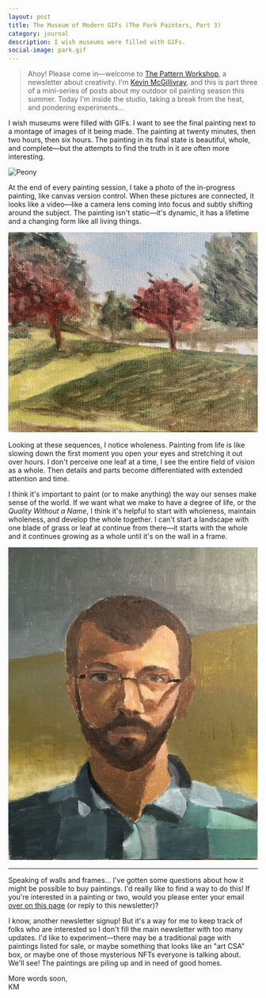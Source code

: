 ```yaml
---
layout: post
title: The Museum of Modern GIFs (The Park Painters, Part 3)
category: journal
description: I wish museums were filled with GIFs.
social-image: park.gif
---
```


> Ahoy! Please come in—welcome to [The Pattern Workshop](https://patternworkshop.substack.com/), a newsletter about creativity. I'm [Kevin McGillivray](https://twitter.com/kev_mcg), and this is part three of a mini-series of posts about my outdoor oil painting season this summer. Today I'm inside the studio, taking a break from the heat, and pondering experiments...

I wish museums were filled with GIFs. I want to see the final painting next to a montage of images of it being made. The painting at twenty minutes, then two hours, then six hours. The painting in its final state is beautiful, whole, and complete—but the attempts to find the truth in it are often more interesting.

![Peony](/img/peony.gif)

At the end of every painting session, I take a photo of the in-progress painting, like canvas version control. When these pictures are connected, it looks like a video—like a camera lens coming into focus and subtly shifting around the subject. The painting isn't static—it's dynamic, it has a lifetime and a changing form like all living things.

![Park](/img/park.gif)

Looking at these sequences, I notice wholeness. Painting from life is like slowing down the first moment you open your eyes and stretching it out over hours. I don't perceive one leaf at a time, I see the entire field of vision as a whole. Then details and parts become differentiated with extended attention and time.

I think it's important to paint (or to make anything) the way our senses make sense of the world. If we want what we make to have a degree of life, or the _Quality Without a Name_, I think it's helpful to start with wholeness, maintain wholeness, and develop the whole together. I can't start a landscape with one blade of grass or leaf at continue from there—it starts with the whole and it continues growing as a whole until it's on the wall in a frame.

![Self portrait](/img/portrait.gif)

---

Speaking of walls and frames... I've gotten some questions about how it might be possible to buy paintings. I'd really like to find a way to do this! If you're interested in a painting or two, would you please enter your email [over on this page](/sketchbook) (or reply to this newsletter)?

I know, another newsletter signup! But it's a way for me to keep track of folks who are interested so I don't fill the main newsletter with too many updates. I'd like to experiment—there may be a traditional page with paintings listed for sale, or maybe something that looks like an "art CSA" box, or maybe one of those mysterious NFTs everyone is talking about. We'll see! The paintings are piling up and in need of good homes.

More words soon,  
KM
